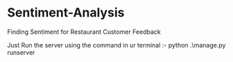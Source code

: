 # Sentiment-Analysis
Finding Sentiment for Restaurant Customer Feedback

Just Run the server using the command in ur terminal :- python .\manage.py runserver
